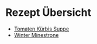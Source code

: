 # Rezept Übersicht

- [Tomaten Kürbis Suppe](tomaten_kuerbis_suppe.md)
- [Winter Minestrone](winter_minestrone.md)
